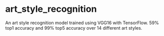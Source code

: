 # art_style_recognition
An art style recognition model trained using VGG16 with TensorFlow. 59% top1 accuracy and 99% top5 accuracy over 14 different art styles.
